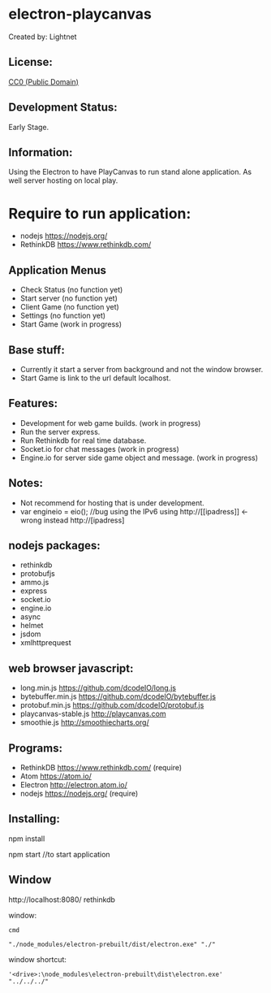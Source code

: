 # electron-playcanvas
 Created by: Lightnet

 ## License:
  [CC0 (Public Domain)](LICENSE.md)

 ## Development Status:
  Early Stage.

 ## Information:
  Using the Electron to have PlayCanvas to run stand alone application.
  As well server hosting on local play.

 # Require to run application:
  * nodejs https://nodejs.org/
  * RethinkDB https://www.rethinkdb.com/

 ## Application Menus
  * Check Status (no function yet)
  * Start server (no function yet)
  * Client Game (no function yet)
  * Settings (no function yet)
  * Start Game (work in progress)

 ## Base stuff:
  * Currently it start a server from background and not the window browser.
  * Start Game is link to the url default localhost.

 ## Features:
  * Development for web game builds. (work in progress)
  * Run the server express.
  * Run Rethinkdb for real time database.
  * Socket.io for chat messages (work in progress)
  * Engine.io for server side game object and message. (work in progress)

 ## Notes:
  * Not recommend for hosting that is under development.
  * var engineio = eio(); //bug using the IPv6 using http://[[ipadress]] <- wrong instead http://[ipadress]

 ## nodejs packages:
  * rethinkdb
  * protobufjs
  * ammo.js
  * express
  * socket.io
  * engine.io
  * async
  * helmet
  * jsdom
  * xmlhttprequest

 ## web browser javascript:
  * long.min.js https://github.com/dcodeIO/long.js
  * bytebuffer.min.js https://github.com/dcodeIO/bytebuffer.js
  * protobuf.min.js https://github.com/dcodeIO/protobuf.js
  * playcanvas-stable.js http://playcanvas.com
  * smoothie.js http://smoothiecharts.org/

 ## Programs:
  * RethinkDB https://www.rethinkdb.com/ (require)
  * Atom https://atom.io/
  * Electron http://electron.atom.io/
  * nodejs https://nodejs.org/ (require)

 ## Installing:
  npm install

  npm start //to start application

 ## Window

http://localhost:8080/ rethinkdb

window:
```
cmd

"./node_modules/electron-prebuilt/dist/electron.exe" "./"
```

window shortcut:
```
'<drive>:\node_modules\electron-prebuilt\dist\electron.exe' "../../../"

```

